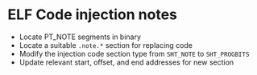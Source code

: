 # ELF Code injection notes

- Locate PT_NOTE segments in binary
- Locate a suitable `.note.*` section for replacing code
- Modify the injection code section type from `SHT_NOTE` to `SHT_PROGBITS`
- Update relevant start, offset, and end addresses for new section
